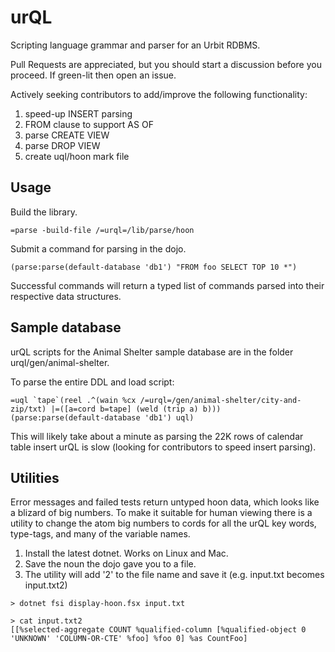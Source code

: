 # urQL
Scripting language grammar and parser for an Urbit RDBMS.

Pull Requests are appreciated, but you should start a discussion before you proceed. If green-lit then open an issue.

Actively seeking contributors to add/improve the following functionality:

1) speed-up INSERT parsing
2) FROM clause to support AS OF
3) parse CREATE VIEW
4) parse DROP VIEW
5) create uql/hoon mark file

## Usage
Build the library.

`=parse -build-file /=urql=/lib/parse/hoon`

Submit a command for parsing in the dojo.

`(parse:parse(default-database 'db1') "FROM foo SELECT TOP 10 *")`

Successful commands will return a typed list of commands parsed into their respective data structures.

## Sample database

urQL scripts for the Animal Shelter sample database are in the folder urql/gen/animal-shelter.

To parse the entire DDL and load script:

```
=uql `tape`(reel .^(wain %cx /=urql=/gen/animal-shelter/city-and-zip/txt) |=([a=cord b=tape] (weld (trip a) b)))
(parse:parse(default-database 'db1') uql)
```

This will likely take about a minute as parsing the 22K rows of calendar table insert urQL is slow (looking for contributors to speed insert parsing).

## Utilities
Error messages and failed tests return untyped hoon data, which looks like a blizard of big numbers. To make it suitable for human viewing there is a utility to change the atom big numbers to cords for all the urQL key words, type-tags, and many of the variable names.

1. Install the latest dotnet. Works on Linux and Mac.
2. Save the noun the dojo gave you to a file.
3. The utility will add '2' to the file name and save it (e.g. input.txt becomes input.txt2)

```
> dotnet fsi display-hoon.fsx input.txt

> cat input.txt2
[[%selected-aggregate COUNT %qualified-column [%qualified-object 0 'UNKNOWN' 'COLUMN-OR-CTE' %foo] %foo 0] %as CountFoo]
```
